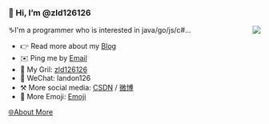 ### 👋 Hi, I’m @zld126126

<img align="right" src="https://github-readme-stats.vercel.app/api?username=zld126126&show_icons=true&icon_color=0366d6&text_color=24292e&bg_color=ffffff&hide_title=true" />

♑I'm a programmer who is interested in java/go/js/c#...

- 👉 Read more about my [Blog](https://zld126126.github.io/)
- ✉️ Ping me by [Email](mailto:zld126126@126.com)
- 👦 My Gril: [zld126126](https://github.com/zld126126)
- 💬 WeChat: landon126
- ⚒ More social media: [CSDN](https://blog.csdn.net/aaaadong) / [微博](https://weibo.com/u/1714321943)
- 🤝 More Emoji: [Emoji](https://copy.emojiall.com/zh-hans/)

<p><a href="https://zld126126.github.io/">🌐About More</a></p>

<!---
zld126126/zld126126 is a ✨ special ✨ repository because its `README.md` (this file) appears on your GitHub profile.
You can click the Preview link to take a look at your changes.
--->
